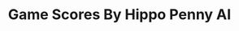 ---
title: Game Scores By Hippo Penny AI
layout: scoredetail
permalink: /meta-score/demons-souls-2009
header:
  teaser: /assets/images/demons-souls-2009.jpg
  video:
    id: xd5u_LrqmPo
    provider: youtube
---